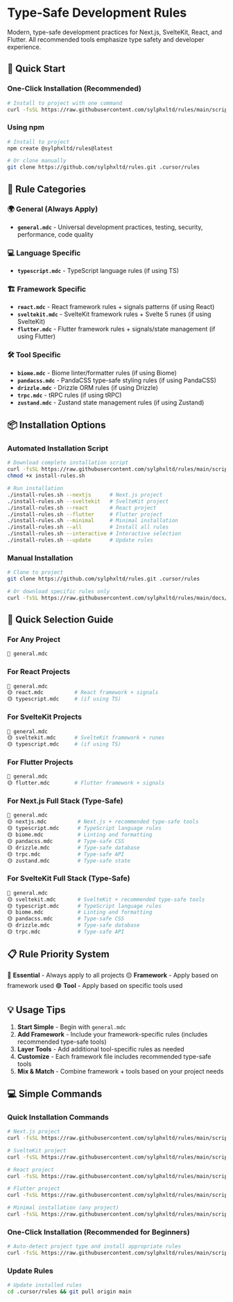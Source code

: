 # Type-Safe Development Rules

Modern, type-safe development practices for Next.js, SvelteKit, React, and Flutter. All recommended tools emphasize type safety and developer experience.

## 🚀 Quick Start

### One-Click Installation (Recommended)
```bash
# Install to project with one command
curl -fsSL https://raw.githubusercontent.com/sylphxltd/rules/main/scripts/quick-install.sh | bash
```

### Using npm
```bash
# Install to project
npm create @sylphxltd/rules@latest

# Or clone manually
git clone https://github.com/sylphxltd/rules.git .cursor/rules
```

## 📁 Rule Categories

### 🌍 General (Always Apply)
- **`general.mdc`** - Universal development practices, testing, security, performance, code quality

### 💻 Language Specific
- **`typescript.mdc`** - TypeScript language rules (if using TS)

### 🏗️ Framework Specific
- **`react.mdc`** - React framework rules + signals patterns (if using React)
- **`sveltekit.mdc`** - SvelteKit framework rules + Svelte 5 runes (if using SvelteKit)
- **`flutter.mdc`** - Flutter framework rules + signals/state management (if using Flutter)

### 🛠️ Tool Specific
- **`biome.mdc`** - Biome linter/formatter rules (if using Biome)
- **`pandacss.mdc`** - PandaCSS type-safe styling rules (if using PandaCSS)
- **`drizzle.mdc`** - Drizzle ORM rules (if using Drizzle)
- **`trpc.mdc`** - tRPC rules (if using tRPC)
- **`zustand.mdc`** - Zustand state management rules (if using Zustand)


## 📦 Installation Options

### Automated Installation Script
```bash
# Download complete installation script
curl -fsSL https://raw.githubusercontent.com/sylphxltd/rules/main/scripts/install-rules.sh -o install-rules.sh
chmod +x install-rules.sh

# Run installation
./install-rules.sh --nextjs      # Next.js project
./install-rules.sh --sveltekit   # SvelteKit project
./install-rules.sh --react       # React project
./install-rules.sh --flutter     # Flutter project
./install-rules.sh --minimal     # Minimal installation
./install-rules.sh --all         # Install all rules
./install-rules.sh --interactive # Interactive selection
./install-rules.sh --update      # Update rules
```

### Manual Installation
```bash
# Clone to project
git clone https://github.com/sylphxltd/rules.git .cursor/rules

# Or download specific rules only
curl -fsSL https://raw.githubusercontent.com/sylphxltd/rules/main/docs/rules/general.mdc -o .cursor/rules/docs/rules/general.mdc
```

## 🎯 Quick Selection Guide

### For Any Project
```bash
🔴 general.mdc
```

### For React Projects
```bash
🔴 general.mdc
🟡 react.mdc          # React framework + signals
🟡 typescript.mdc     # (if using TS)
```

### For SvelteKit Projects
```bash
🔴 general.mdc
🟡 sveltekit.mdc      # SvelteKit framework + runes
🟡 typescript.mdc     # (if using TS)
```

### For Flutter Projects
```bash
🔴 general.mdc
🟡 flutter.mdc        # Flutter framework + signals
```

### For Next.js Full Stack (Type-Safe)
```bash
🔴 general.mdc
🟡 nextjs.mdc          # Next.js + recommended type-safe tools
🟡 typescript.mdc      # TypeScript language rules
🟡 biome.mdc           # Linting and formatting
🟡 pandacss.mdc        # Type-safe CSS
🟡 drizzle.mdc         # Type-safe database
🟡 trpc.mdc            # Type-safe API
🟡 zustand.mdc         # Type-safe state
```

### For SvelteKit Full Stack (Type-Safe)
```bash
🔴 general.mdc
🟡 sveltekit.mdc       # SvelteKit + recommended type-safe tools
🟡 typescript.mdc      # TypeScript language rules
🟡 biome.mdc           # Linting and formatting
🟡 pandacss.mdc        # Type-safe CSS
🟡 drizzle.mdc         # Type-safe database
🟡 trpc.mdc            # Type-safe API
```

## 📋 Rule Priority System

🔴 **Essential** - Always apply to all projects
🟡 **Framework** - Apply based on framework used
🟢 **Tool** - Apply based on specific tools used

## 💡 Usage Tips

1. **Start Simple** - Begin with `general.mdc`
2. **Add Framework** - Include your framework-specific rules (includes recommended type-safe tools)
3. **Layer Tools** - Add additional tool-specific rules as needed
4. **Customize** - Each framework file includes recommended type-safe tools
5. **Mix & Match** - Combine framework + tools based on your project needs

## 💻 Simple Commands

### Quick Installation Commands
```bash
# Next.js project
curl -fsSL https://raw.githubusercontent.com/sylphxltd/rules/main/scripts/install-rules.sh | bash -s -- --nextjs

# SvelteKit project
curl -fsSL https://raw.githubusercontent.com/sylphxltd/rules/main/scripts/install-rules.sh | bash -s -- --sveltekit

# React project
curl -fsSL https://raw.githubusercontent.com/sylphxltd/rules/main/scripts/install-rules.sh | bash -s -- --react

# Flutter project
curl -fsSL https://raw.githubusercontent.com/sylphxltd/rules/main/scripts/install-rules.sh | bash -s -- --flutter

# Minimal installation (any project)
curl -fsSL https://raw.githubusercontent.com/sylphxltd/rules/main/scripts/install-rules.sh | bash -s -- --minimal
```

### One-Click Installation (Recommended for Beginners)
```bash
# Auto-detect project type and install appropriate rules
curl -fsSL https://raw.githubusercontent.com/sylphxltd/rules/main/scripts/quick-install.sh | bash
```

### Update Rules
```bash
# Update installed rules
cd .cursor/rules && git pull origin main
```